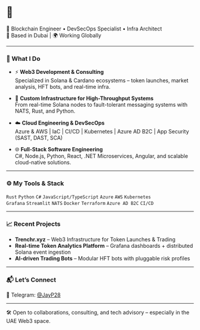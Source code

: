 # 👋

🚀 Blockchain Engineer • DevSecOps Specialist • Infra Architect  
📍 Based in Dubai | 🌍 Working Globally

---

### 🔧 What I Do

- ⚡ **Web3 Development & Consulting**  
  Specialized in Solana & Cardano ecosystems – token launches, market analysis, HFT bots, and real-time infra.

- 🧱 **Custom Infrastructure for High-Throughput Systems**  
  From real-time Solana nodes to fault-tolerant messaging systems with NATS, Rust, and Python.

- ☁️ **Cloud Engineering & DevSecOps**  
  Azure & AWS | IaC | CI/CD | Kubernetes | Azure AD B2C | App Security (SAST, DAST, SCA)

- 🌐 **Full-Stack Software Engineering**  
  C#, Node.js, Python, React, .NET Microservices, Angular, and scalable cloud-native solutions.

---

### ⚙️ My Tools & Stack

`Rust` `Python` `C#` `JavaScript/TypeScript` `Azure` `AWS` `Kubernetes`  
`Grafana` `Streamlit` `NATS` `Docker` `Terraform` `Azure AD B2C` `CI/CD`

---

### 📈 Recent Projects

- **Trenchr.xyz** – Web3 Infrastructure for Token Launches & Trading  
- **Real-time Token Analytics Platform** – Grafana dashboards + distributed Solana event ingestion  
- **AI-driven Trading Bots** – Modular HFT bots with pluggable risk profiles

---

### 📬 Let’s Connect

📨 Telegram: [@JayP28](https://t.me/JayP28)

---

🛠 Open to collaborations, consulting, and tech advisory – especially in the UAE Web3 space.

